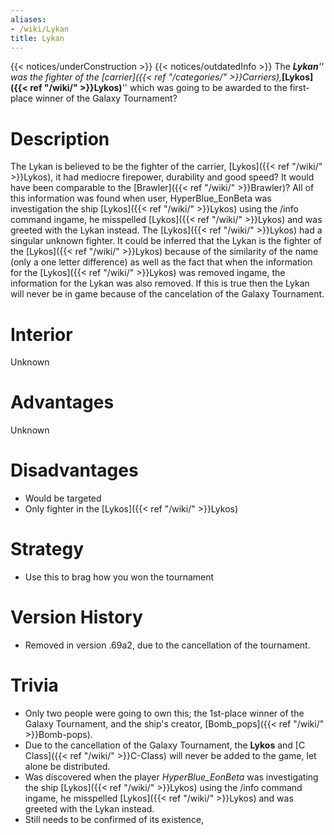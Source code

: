 ```yaml
---
aliases:
- /wiki/Lykan
title: Lykan
---
```


{{< notices/underConstruction >}} {{< notices/outdatedInfo >}} The ***Lykan**'' was the fighter of the [carrier]({{< ref "/categories/" >}}Carriers),***[Lykos]({{< ref "/wiki/" >}}Lykos)**'' which was going to be awarded to the first-place winner of the Galaxy Tournament?

# Description

The Lykan is believed to be the fighter of the carrier, [Lykos]({{< ref "/wiki/" >}}Lykos), it had mediocre firepower, durability and good speed? It would have been comparable to the [Brawler]({{< ref "/wiki/" >}}Brawler)? All of this information was found when user, HyperBlue_EonBeta was investigation the ship [Lykos]({{< ref "/wiki/" >}}Lykos) using the /info command ingame, he misspelled [Lykos]({{< ref "/wiki/" >}}Lykos) and was greeted with the Lykan instead. The [Lykos]({{< ref "/wiki/" >}}Lykos) had a singular unknown fighter. It could be inferred that the Lykan is the fighter of the [Lykos]({{< ref "/wiki/" >}}Lykos) because of the similarity of the name (only a one letter difference) as well as the fact that when the information for the [Lykos]({{< ref "/wiki/" >}}Lykos) was removed ingame, the information for the Lykan was also removed. If this is true then the Lykan will never be in game because of the cancelation of the Galaxy Tournament.

# Interior

Unknown

# Advantages

Unknown

# Disadvantages

- Would be targeted
- Only fighter in the [Lykos]({{< ref "/wiki/" >}}Lykos)

# Strategy

- Use this to brag how you won the tournament

# Version History 

- Removed in version .69a2, due to the cancellation of the tournament.

# Trivia

- Only two people were going to own this; the 1st-place winner of the Galaxy Tournament, and the ship's creator, [Bomb_pops]({{< ref "/wiki/" >}}Bomb-pops).
- Due to the cancellation of the Galaxy Tournament, the **Lykos** and [C Class]({{< ref "/wiki/" >}}C-Class) will never be added to the game, let alone be distributed.
- Was discovered when the player _HyperBlue_EonBeta_ was investigating the ship [Lykos]({{< ref "/wiki/" >}}Lykos) using the /info command ingame, he misspelled [Lykos]({{< ref "/wiki/" >}}Lykos) and was greeted with the Lykan instead.
- Still needs to be confirmed of its existence,